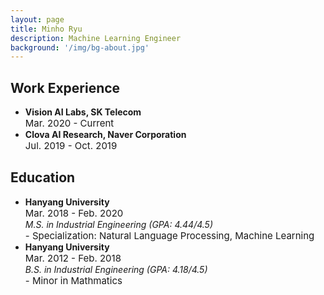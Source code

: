 ```yaml
---
layout: page
title: Minho Ryu
description: Machine Learning Engineer
background: '/img/bg-about.jpg'
---
```


<h2>Work Experience</h2>
<ul>
<li><b style="margin: 0;">Vision AI Labs, SK Telecom</b></li>
<p style="margin: 0; font-size: 15px">Mar. 2020 - Current</p>

<li><b style="margin-bottom: 0; margin-top: 10px;">Clova AI Research, Naver Corporation</b></li>
<p style="margin: 0; font-size: 15px">Jul. 2019 - Oct. 2019</p>
</ul>

<h2>Education</h2>

<ul>
<li><b style="margin-bottom: 0;">Hanyang University</b></li>
<p style="margin: 0; font-size: 15px">Mar. 2018 - Feb. 2020</p>
<p style="margin: 0"><i>M.S. in Industrial Engineering (GPA: 4.44/4.5)</i></p>
<p style="margin: 0; font-size: 15px">- Specialization: Natural Language Processing, Machine Learning</p>

<li><b style="margin-bottom: 0; margin-top: 10px">Hanyang University</b></li>
<p style="margin: 0; font-size: 15px">Mar. 2012 - Feb. 2018</p>
<p style="margin: 0"><i>B.S. in Industrial Engineering (GPA: 4.18/4.5)</i></p>
<p style="margin: 0; font-size: 15px">- Minor in Mathmatics</p>
</ul>
